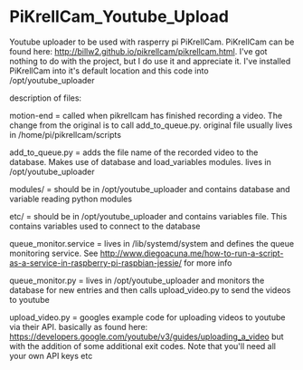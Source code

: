 # PiKrellCam_Youtube_Upload

Youtube uploader to be used with rasperry pi PiKrellCam. PiKrellCam can be found here: http://billw2.github.io/pikrellcam/pikrellcam.html. I've got nothing to do with the project, but I do use it and appreciate it. I've installed PiKrellCam into it's default location and this code into /opt/youtube_uploader

description of files:

motion-end = called when pikrellcam has finished recording a video.  The change from the original is to call add_to_queue.py. original file usually lives in /home/pi/pikrellcam/scripts

add_to_queue.py = adds the file name of the recorded video to the database. Makes use of database and load_variables modules. lives in /opt/youtube_uploader

modules/ = should be in /opt/youtube_uploader and contains database and variable reading python modules

etc/ = should be in /opt/youtube_uploader and contains variables file. This contains variables used to connect to the database

queue_monitor.service = lives in /lib/systemd/system and defines the queue monitoring service. See http://www.diegoacuna.me/how-to-run-a-script-as-a-service-in-raspberry-pi-raspbian-jessie/ for more info

queue_monitor.py = lives in /opt/youtube_uploader and monitors the database for new entries and then calls upload_video.py to send the videos to youtube

upload_video.py = googles example code for uploading videos to youtube via their API. basically as found here: https://developers.google.com/youtube/v3/guides/uploading_a_video but with the addition of some additional exit codes. Note that you'll need all your own API keys etc
